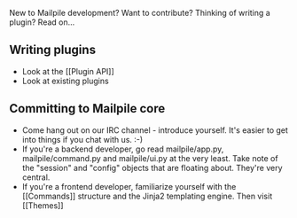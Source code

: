 New to Mailpile development? Want to contribute? Thinking of writing a plugin? Read on...

## Writing plugins
* Look at the [[Plugin API]]
* Look at existing plugins

## Committing to Mailpile core
* Come hang out on our IRC channel - introduce yourself. It's easier to get into things if you chat with us. :-)
* If you're a backend developer, go read mailpile/app.py, mailpile/command.py and mailpile/ui.py at the very least. Take note of the "session" and "config" objects that are floating about. They're very central.
* If you're a frontend developer, familiarize yourself with the [[Commands]] structure and the Jinja2 templating engine. Then visit [[Themes]]